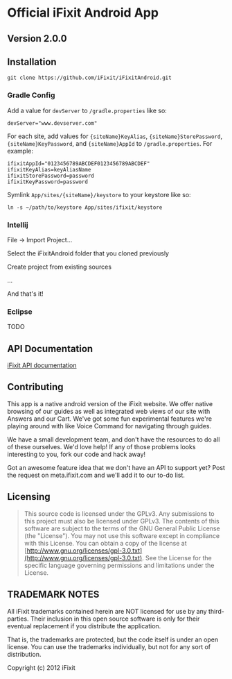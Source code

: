 Official iFixit Android App
===========================

## Version 2.0.0


## Installation

    git clone https://github.com/iFixit/iFixitAndroid.git

### Gradle Config

Add a value for `devServer` to `/gradle.properties` like so:

    devServer="www.devserver.com"

For each site, add values for `{siteName}KeyAlias`, `{siteName}StorePassword`, `{siteName}KeyPassword`, and `{siteName}AppId` to `/gradle.properties`. For example:

    ifixitAppId="0123456789ABCDEF0123456789ABCDEF"
    ifixitKeyAlias=keyAliasName
    ifixitStorePassword=password
    ifixitKeyPassword=password

Symlink `App/sites/{siteName}/keystore` to your keystore like so:

    ln -s ~/path/to/keystore App/sites/ifixit/keystore

### Intellij

File -> Import Project...

Select the iFixitAndroid folder that you cloned previously

Create project from existing sources

...

And that's it!


### Eclipse

TODO

## API Documentation

[iFixit API documentation](https://www.ifixit.com/api/1.1/docs)

## Contributing

This app is a native android version of the iFixit website.  We offer native
browsing of our guides as well as integrated web views of our site with Answers
and our Cart.  We've got some fun experimental features we're playing around
with like Voice Command for navigating through guides.

We have a small development team, and don't have the resources to do all of these
ourselves. We'd love help! If any of those problems looks interesting to you, fork our
code and hack away!

Got an awesome feature idea that we don't have an API to support yet? Post the request on
meta.ifixit.com and we'll add it to our to-do list.

## Licensing

>    This source code is licensed under the GPLv3.
>    Any submissions to this project must also be licensed under GPLv3.
>    The contents of this software are subject to the terms of the GNU General Public License (the "License").
>    You may not use this software except in compliance with this License.
>    You can obtain a copy of the license at [http://www.gnu.org/licenses/gpl-3.0.txt](http://www.gnu.org/licenses/gpl-3.0.txt).
>    See the License for the specific language governing permissions and limitations under the License.


## TRADEMARK NOTES

All iFixit trademarks contained herein are NOT licensed for use by any third-parties.
Their inclusion in this open source software is only for their eventual replacement if
you distribute the application.

That is, the trademarks are protected, but the code itself is under an open license. You
can use the trademarks individually, but not for any sort of distribution.

Copyright (c) 2012 iFixit

